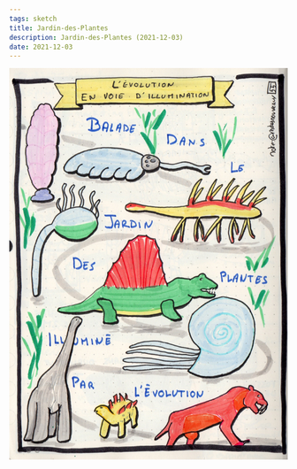```yaml
---
tags: sketch
title: Jardin-des-Plantes
description: Jardin-des-Plantes (2021-12-03)
date: 2021-12-03
---
```


![](55_Jardin-des-Plantes_2021-12-03.jpg) 
